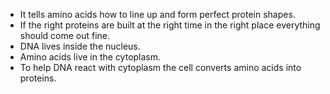 - It tells amino acids how to line up and form perfect protein shapes.
- If the right proteins are built at the right time in the right place everything should come out fine.
- DNA lives inside the nucleus.
- Amino acids live in the cytoplasm.
- To help DNA react with cytoplasm the cell converts amino acids into proteins.